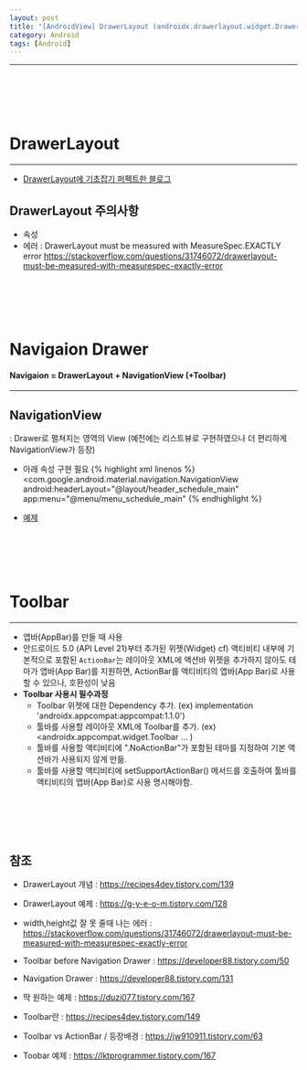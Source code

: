 ```yaml
---
layout: post
title: "[AndroidView] DrawerLayout (androidx.drawerlayout.widget.DrawerLayout)"
category: Android
tags: [Android]
---
```

------------
<br/><br/><br/><br/>
  
  
# DrawerLayout
------------
- [DrawerLayout에 기초잡기 퍼펙트한 블로그](https://recipes4dev.tistory.com/139)
  
## DrawerLayout 주의사항
- 속성
- 에러 : DrawerLayout must be measured with MeasureSpec.EXACTLY error <https://stackoverflow.com/questions/31746072/drawerlayout-must-be-measured-with-measurespec-exactly-error>
  
  
<br/><br/><br/><br/>
# Navigaion Drawer 
#### Navigaion = DrawerLayout + NavigationView (+Toolbar)
------------
## NavigationView
 : Drawer로 펼쳐지는 영역의 View (예전에는 리스트뷰로 구현하였으나 더 편리하게 NavigationView가 등장)  
 - 아래 속성 구현 필요
 {% highlight xml linenos %}
 <com.google.android.material.navigation.NavigationView
 android:headerLayout="@layout/header_schedule_main"
 app:menu="@menu/menu_schedule_main"
 {% endhighlight %}

 - [예제](https://developer88.tistory.com/131)
  
<br/><br/><br/><br/>
# Toolbar
------------
- 앱바(AppBar)를 만들 때 사용
- 안드로이드 5.0 (API Level 21)부터 추가된 위젯(Widget) 
  cf) 액티비티 내부에 기본적으로 포함된 `ActionBar`는 레이아웃 XML에 액션바 위젯을 추가하지 않아도 테마가 앱바(App Bar)를 지원하면, ActionBar를 액티비티의 앱바(App Bar)로 사용할 수 있으나, 호환성이 낮음<br/>
- **Toolbar 사용시 필수과정**
  * Toolbar 위젯에 대한 Dependency 추가. (ex) implementation 'androidx.appcompat:appcompat:1.1.0')
  * 툴바를 사용할 레이아웃 XML에 Toolbar를 추가. (ex) <androidx.appcompat.widget.Toolbar ... )
  * 툴바를 사용할 액티비티에 ".NoActionBar"가 포함된 테마를 지정하여 기본 액션바가 사용되지 않게 만듦.
  * 툴바를 사용할 액티비티에 setSupportActionBar() 메서드를 호출하여 툴바를 액티비티의 앱바(App Bar)로 사용 명시해야함.

  
  
  
  

<br/><br/><br/><br/>
## 참조
* DrawerLayout 개념 : <https://recipes4dev.tistory.com/139>
* DrawerLayout 예제 : <https://g-y-e-o-m.tistory.com/128>
* width,height값 잘 못 줄때 나는 에러 : <https://stackoverflow.com/questions/31746072/drawerlayout-must-be-measured-with-measurespec-exactly-error>

* Toolbar before Navigation Drawer : <https://developer88.tistory.com/50>
* Navigation Drawer : <https://developer88.tistory.com/131>
* 딱 원하는 예제 : <https://duzi077.tistory.com/167>

* Toolbar란 : <https://recipes4dev.tistory.com/149>
* Toolbar vs ActionBar / 등장배경 : <https://jw910911.tistory.com/63>
* Toobar 예제 : <https://lktprogrammer.tistory.com/167>
